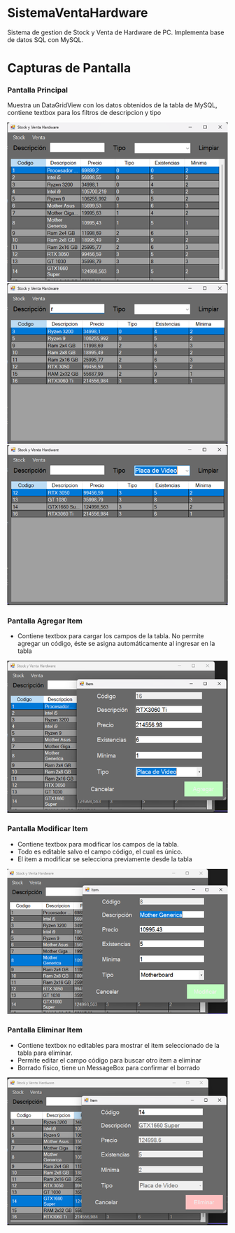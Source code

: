# SistemaVentaHardware
Sistema de gestion de Stock y Venta de Hardware de PC. 
Implementa base de datos SQL con MySQL.

# Capturas de Pantalla

### Pantalla Principal
Muestra un DataGridView con los datos obtenidos de la tabla de MySQL, contiene textbox para los filtros de descripcion y tipo

![Pantalla_Principal](Images/pantalla_principal.png)
![Pantalla_Principal_Filtro_Descripcion](Images/pantalla_principal_filtro_descripcion.png)
![Pantalla_Principal_Filtro_Tipo](Images/pantalla_principal_filtro_tipo.png)

### Pantalla Agregar Item
* Contiene textbox para cargar los campos de la tabla. No permite agregar un código, éste se asigna automáticamente al ingresar en la tabla

![Pantalla_Agregar_Item](Images/agregar_item.png)

### Pantalla Modificar Item
* Contiene textbox para modificar los campos de la tabla. 
* Todo es editable salvo el campo código, el cual es único. 
* El item a modificar se selecciona previamente desde la tabla

![Pantalla_modificar_Item](Images/modificar_item.png)

### Pantalla Eliminar Item
* Contiene textbox no editables para mostrar el item seleccionado de la tabla para eliminar. 
* Permite editar el campo código para buscar otro item a eliminar
* Borrado físico, tiene un MessageBox para confirmar el borrado

![Pantalla_eliminar_Item](Images/eliminar_item.png)
